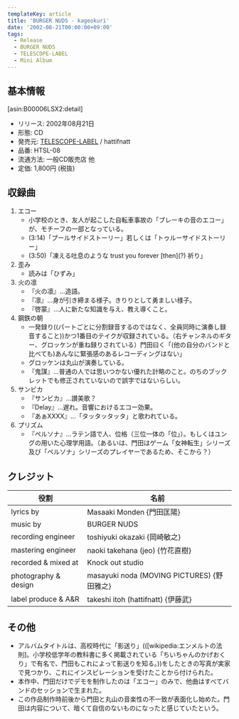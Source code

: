 ```yaml
---
templateKey: article
title: 'BURGER NUDS - kageokuri'
date: '2002-08-21T00:00:00+09:00'
tags:
  - Release
  - BURGER NUDS
  - TELESCOPE-LABEL
  - Mini Album
---
```

## 基本情報

[asin:B00006LSX2:detail]

* リリース: 2002年08月21日
* 形態: CD
* 発売元: [TELESCOPE-LABEL](/articles/label%3Atelescope) / hattifnatt
* 品番: HTSL-08
* 流通方法: 一般CD販売店 他
* 定価: 1,800円 (税抜)

## 収録曲

1. エコー
   * 小学校のとき、友人が起こした自転車事故の「ブレーキの音のエコー」が、モチーフの一部となっている。
   * (3:14)「プールサイドストーリー」若しくは「トゥルーサイドストーリー」
   * (3:50)「凍える吐息のような trust you forever \[then\](?) 祈り」
2. 歪み
   * 読みは「ひずみ」
3. 火の凛
   * 『火の凛』…造語。
   * 『凛』…身が引き締まる様子。きりりとして勇ましい様子。
   * 『啓蒙』…人に新たな知識を与え、教え導くこと。
4. 鋼鉄の朝
   * 一発録り((パートごとに分割録音するのではなく、全員同時に演奏し録音すること))かつ1番目のテイクが収録されている。（右チャンネルのギター、グロッケンが重ね録りされている）門田曰く「(他の自分のバンドと比べても)あんなに緊張感のあるレコーディングはない」
   * グロッケンは丸山が演奏している。
   * 『鬼謀』…普通の人では思いつかない優れた計略のこと。のちのブックレットでも修正されていないので誤字ではないらしい。
5. サンビカ
   * 『サンビカ』…讃美歌？
   * 『Delay』…遅れ。音響におけるエコー効果。
   * 『あぁXXXX』…「タッタッタッタ」と歌われている。
6. プリズム
   * 『ペルソナ』…ラテン語で人、位格（三位一体の「位」）。もしくはユングの用いた心理学用語。（あるいは、門田はゲーム「女神転生」シリーズ及び「ペルソナ」シリーズのプレイヤーであるため、そこから？）

## クレジット

役割|名前
-|-
lyrics by | Masaaki Monden {門田匡陽}
music by | BURGER NUDS
recording engineer | toshiyuki okazaki {岡崎敏之}
mastering engineer | naoki takehana (jeo) {竹花直樹}
recorded & mixed at | Knock out studio
photography & design | masayuki noda (MOVING PICTURES) {野田雅之}
label produce & A&R | takeshi itoh (hattifnatt) {伊藤武}

## その他

* アルバムタイトルは、高校時代に「影送り」(([wikipedia:エンメルトの法則]。小学校低学年の教科書に多く掲載されている「ちいちゃんのかげおくり」で有名で、門田もこれによって影送りを知る。))をしたときの写真が実家で見つかり、これにインスピレーションを受けたことから付けられた。
* 本作中、門田だけでデモを制作したのは「エコー」のみで、他曲はすべてバンドのセッションで生まれた。
* この作品制作時前後から門田と丸山の音楽性の不一致が表面化し始めた。門田は内容について、暗くて自信のないものになったと感じていたという。
